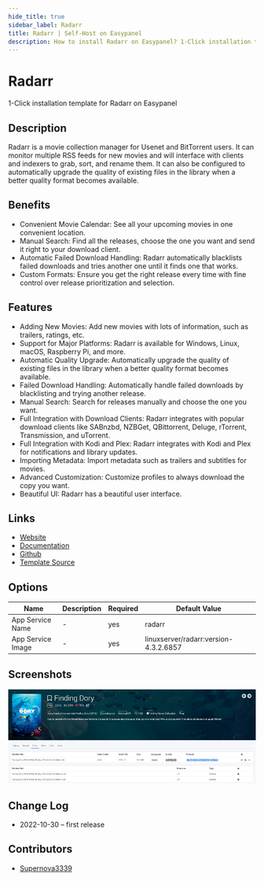 ```yaml
---
hide_title: true
sidebar_label: Radarr
title: Radarr | Self-Host on Easypanel
description: How to install Radarr on Easypanel? 1-Click installation template for Radarr on Easypanel
---
```


<!-- generated -->

# Radarr

1-Click installation template for Radarr on Easypanel

## Description

Radarr is a movie collection manager for Usenet and BitTorrent users. It can monitor multiple RSS feeds for new movies and will interface with clients and indexers to grab, sort, and rename them. It can also be configured to automatically upgrade the quality of existing files in the library when a better quality format becomes available.

## Benefits

- Convenient Movie Calendar: See all your upcoming movies in one convenient location.
- Manual Search: Find all the releases, choose the one you want and send it right to your download client.
- Automatic Failed Download Handling: Radarr automatically blacklists failed downloads and tries another one until it finds one that works.
- Custom Formats: Ensure you get the right release every time with fine control over release prioritization and selection.

## Features

- Adding New Movies: Add new movies with lots of information, such as trailers, ratings, etc.
- Support for Major Platforms: Radarr is available for Windows, Linux, macOS, Raspberry Pi, and more.
- Automatic Quality Upgrade: Automatically upgrade the quality of existing files in the library when a better quality format becomes available.
- Failed Download Handling: Automatically handle failed downloads by blacklisting and trying another release.
- Manual Search: Search for releases manually and choose the one you want.
- Full Integration with Download Clients: Radarr integrates with popular download clients like SABnzbd, NZBGet, QBittorrent, Deluge, rTorrent, Transmission, and uTorrent.
- Full Integration with Kodi and Plex: Radarr integrates with Kodi and Plex for notifications and library updates.
- Importing Metadata: Import metadata such as trailers and subtitles for movies.
- Advanced Customization: Customize profiles to always download the copy you want.
- Beautiful UI: Radarr has a beautiful user interface.

## Links

- [Website](https://radarr.video/)
- [Documentation](https://wiki.servarr.com/radarr)
- [Github](https://github.com/Radarr/Radarr)
- [Template Source](https://github.com/easypanel-io/templates/tree/main/templates/radarr)

## Options

Name | Description | Required | Default Value
-|-|-|-
App Service Name | - | yes | radarr
App Service Image | - | yes | linuxserver/radarr:version-4.3.2.6857

## Screenshots

![Radarr Screenshot](./assets/screenshot.png)

## Change Log

- 2022-10-30 – first release

## Contributors

- [Supernova3339](https://github.com/Supernova3339)
